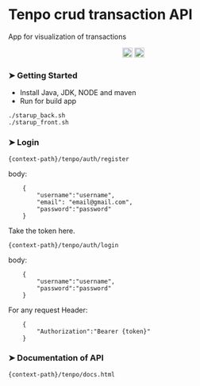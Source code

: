 # Tenpo crud transaction API
App for visualization of transactions
<p align="center">
  <a href="https://github.com/Avesousa/crud-transactions/graphs/contributors"><img alt="Contributors" src="https://img.shields.io/github/contributors/andreasbm/readme.svg" height="20"/></a>
  <a href="https://github.com/Avesousa/crud-transactions/graphs/commit-activity"><img alt="Maintained" src="https://img.shields.io/badge/Maintained%3F-yes-green.svg" height="20"/></a>
</p>

### ➤ Getting Started

* Install Java, JDK, NODE and maven
* Run for build app
```
./starup_back.sh
./starup_front.sh
```

### ➤ Login

```
{context-path}/tenpo/auth/register
``` 
body:
``` 
    {
        "username":"username",
        "email": "email@gmail.com",
        "password":"password"
    }
``` 

Take the token here.
```
{context-path}/tenpo/auth/login
``` 
body:
``` 
    {
        "username":"username",
        "password":"password"
    }
``` 


For any request
Header:
``` 
    {
        "Authorization":"Bearer {token}"
    }
``` 
### ➤ Documentation of API

```
{context-path}/tenpo/docs.html
```

